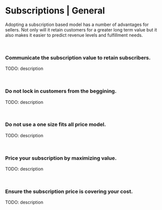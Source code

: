 # Subscriptions | General

Adopting a subscription based model has a number of advantages for sellers. Not only will it retain customers for a greater long term value but it also makes
it easier to predict revenue levels and fulfillment needs.

<br>


### Communicate the subscription value to retain subscribers.

TODO: description

<br>


### Do not lock in customers from the beggining.

TODO: description

<br>


### Do not use a one size fits all price model.

TODO: description

<br>


### Price your subscription by maximizing value.

TODO: description

<br>


### Ensure the subscription price is covering your cost.

TODO: description

<br>


